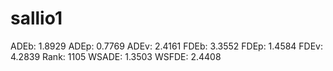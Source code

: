 # sallio1

ADEb: 1.8929
ADEp: 0.7769
ADEv: 2.4161
FDEb: 3.3552
FDEp: 1.4584
FDEv: 4.2839
Rank: 1105
WSADE: 1.3503
WSFDE: 2.4408